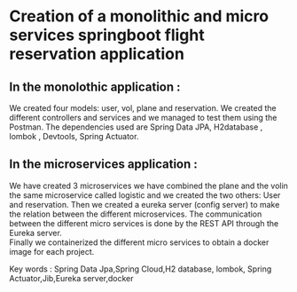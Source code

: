 # Creation of a monolithic and micro services springboot flight reservation application

## In the monolothic application :
We created four models: user, vol, plane and reservation. We created the different controllers and services and we managed to test them using the Postman. The dependencies used are Spring Data JPA, H2database , lombok , Devtools, Spring Actuator.
	
## In the microservices application :
We have created 3 microservices we have combined the plane and the volin the same microservice called logistic and we created the two others:  User and reservation. Then we created a eureka server (config server) to make the relation between the different microservices.
The communication between the different micro services is done by the REST API through the Eureka server.  
Finally we containerized the different micro services to obtain a docker image for each project.

Key words : Spring Data Jpa,Spring Cloud,H2 database, lombok, Spring Actuator,Jib,Eureka server,docker



